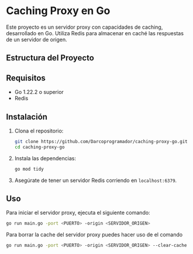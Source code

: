 
# Caching Proxy en Go

Este proyecto es un servidor proxy con capacidades de caching, desarrollado en Go. Utiliza Redis para almacenar en caché las respuestas de un servidor de origen.

## Estructura del Proyecto

## Requisitos

- Go 1.22.2 o superior
- Redis

## Instalación

1. Clona el repositorio:

    ```sh
    git clone https://github.com/Darcoprogramador/caching-proxy-go.git
    cd caching-proxy-go
    ```

2. Instala las dependencias:

    ```sh
    go mod tidy
    ```

3. Asegúrate de tener un servidor Redis corriendo en `localhost:6379`.

## Uso

Para iniciar el servidor proxy, ejecuta el siguiente comando:

```sh
go run main.go -port <PUERTO> -origin <SERVIDOR_ORIGEN>
```

Para borrar la cache del servidor proxy puedes hacer uso de el comando
```sh
go run main.go -port <PUERTO> -origin <SERVIDOR_ORIGEN> --clear-cache
```